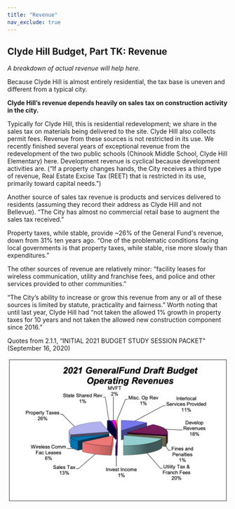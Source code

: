 ```yaml
---
title: "Revenue"
nav_exclude: true
---
```

## Clyde Hill Budget, Part TK: Revenue

_A breakdown of actual revenue will help here._

Because Clyde Hill is almost entirely residential, the tax base is uneven and different from a typical city. 

**Clyde Hill’s revenue depends heavily on sales tax on construction activity in the city.**

Typically for Clyde Hill, this is residential redevelopment; we share in the sales tax on materials being delivered to the site. Clyde Hill also collects permit fees. Revenue from these sources is not restricted in its use. We recently finished several years of exceptional revenue from the redevelopment of the two public schools (Chinook Middle School, Clyde Hill Elementary) here. Development revenue is cyclical because development activities are. (“If a property changes hands, the City receives a third type of revenue, Real Estate Excise Tax (REET) that is restricted in its use, primarily toward capital needs.”)

Another source of sales tax revenue is products and services delivered to residents (assuming they record their address as Clyde Hill and not Bellevue). “The City has almost no commercial retail base to augment the sales tax received.”

Property taxes, while stable, provide ~26% of the General Fund's revenue, down from 31% ten years ago. “One of the problematic conditions facing local governments is that property taxes, while stable, rise more slowly than expenditures.” 

The other sources of revenue are relatively minor: “facility leases for wireless communication, utility and franchise fees, and police and other services provided to other communities.”

“The City’s ability to increase or grow this revenue from any or all of these sources is limited by statute, practicality and fairness.”
Worth noting that until last year, Clyde Hill had “not taken the allowed 1% growth in property taxes for 10 years and not taken the allowed new construction component since 2016.”

Quotes from 2.1.1, “INITIAL 2021 BUDGET STUDY SESSION PACKET” (September 16, 2020)

![2020-2021 High-Level Comparisons](assets/3-2-2-2021_Draft_Rev.png)
